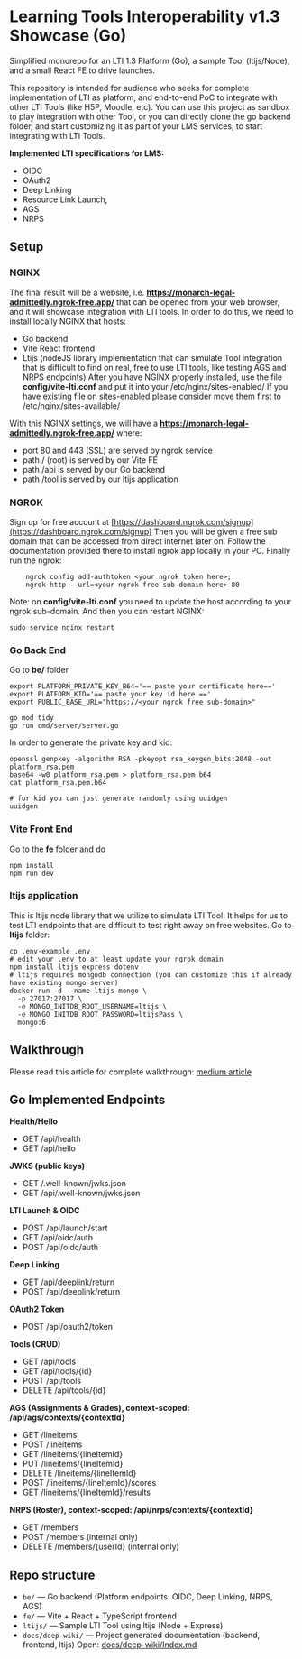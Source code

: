 # Learning Tools Interoperability v1.3 Showcase (Go)

Simplified monorepo for an LTI 1.3 Platform (Go), a sample Tool (ltijs/Node), and a small React FE to drive launches.

This repository is intended for audience who seeks for complete implementation of LTI as platform, and end-to-end PoC to integrate with other LTI Tools (like H5P, Moodle, etc).  You can use this project as sandbox to play integration with other Tool,  or you can directly clone the go backend folder, and start customizing it as part of your LMS services, to start integrating with LTI Tools.

**Implemented LTI specifications for LMS:**
- OIDC
- OAuth2
- Deep Linking
- Resource Link Launch,
- AGS
- NRPS

## Setup
### NGINX
The final result will be a website, i.e. **https://monarch-legal-admittedly.ngrok-free.app/**  that can be opened from your web browser, and it will showcase integration with LTI tools. In order to do this, we need to install locally NGINX that hosts:
* Go backend
* Vite React frontend
* Ltijs (nodeJS library implementation that can simulate Tool integration that is difficult to find on real, free to use LTI tools, like testing AGS and NRPS endpoints)
After you have NGINX properly installed, use the file **config/vite-lti.conf** and put it into your  /etc/nginx/sites-enabled/ 
If you have existing file on sites-enabled please consider move them first to /etc/nginx/sites-available/

With this NGINX settings, we will have a **https://monarch-legal-admittedly.ngrok-free.app/** where:
- port 80 and 443 (SSL) are served by ngrok service
- path /  (root) is served by our Vite FE
- path /api  is served by our Go backend
- path /tool is served by our ltijs application

### NGROK
Sign up for free account at  [https://dashboard.ngrok.com/signup](https://dashboard.ngrok.com/signup)
Then you will be given a free sub domain that can be accessed from direct internet later on.
Follow the documentation provided there to install ngrok app locally in your PC.
Finally run the ngrok:
```
    ngrok config add-authtoken <your ngrok token here>;
    ngrok http --url=<your ngrok free sub-domain here> 80
```
Note:  on **config/vite-lti.conf** you need to update the host according to your ngrok sub-domain.
And then you can restart NGINX:
```
sudo service nginx restart
```

### Go Back End
Go to **be/** folder 
```
export PLATFORM_PRIVATE_KEY_B64='== paste your certificate here=='
export PLATFORM_KID='== paste your key id here =='
export PUBLIC_BASE_URL="https://<your ngrok free sub-domain>"

go mod tidy
go run cmd/server/server.go
```
In order to generate the private key and kid:
```
openssl genpkey -algorithm RSA -pkeyopt rsa_keygen_bits:2048 -out platform_rsa.pem
base64 -w0 platform_rsa.pem > platform_rsa.pem.b64
cat platform_rsa.pem.b64

# for kid you can just generate randomly using uuidgen
uuidgen
```
### Vite Front End
Go to the **fe** folder and do
```
npm install
npm run dev
```


### ltijs application
This is ltijs node library that we utilize to simulate LTI Tool. It helps for us to test LTI endpoints that are difficult to test right away on free websites.
Go to **ltijs** folder:
```
cp .env-example .env
# edit your .env to at least update your ngrok domain
npm install ltijs express dotenv
# ltijs requires mongodb connection (you can customize this if already have existing mongo server)
docker run -d --name ltijs-mongo \
  -p 27017:27017 \
  -e MONGO_INITDB_ROOT_USERNAME=ltijs \
  -e MONGO_INITDB_ROOT_PASSWORD=ltijsPass \
  mongo:6
```


## Walkthrough
Please read this article for complete walkthrough: [medium article](https://hariesef.medium.com/introducing-edugoes-lti-service-implementation-reference-for-lms-education-go-endpoint-services-0aaa9b855274)

## Go Implemented Endpoints 
**Health/Hello**
- GET /api/health 
- GET /api/hello

**JWKS (public keys)**
- GET /.well-known/jwks.json  
- GET /api/.well-known/jwks.json  

**LTI Launch & OIDC**
- POST /api/launch/start  
- GET /api/oidc/auth  
- POST /api/oidc/auth

**Deep Linking**
- GET /api/deeplink/return  
- POST /api/deeplink/return 

**OAuth2 Token**
- POST /api/oauth2/token 

**Tools (CRUD)**
- GET /api/tools 
- GET /api/tools/{id}  
- POST /api/tools  
- DELETE /api/tools/{id}  

**AGS (Assignments & Grades), context-scoped: /api/ags/contexts/{contextId}**
- GET /lineitems  
- POST /lineitems  
- GET /lineitems/{lineItemId}  
- PUT /lineitems/{lineItemId}  
- DELETE /lineitems/{lineItemId}  
- POST /lineitems/{lineItemId}/scores  
- GET /lineitems/{lineItemId}/results  

**NRPS (Roster), context-scoped: /api/nrps/contexts/{contextId}**
- GET /members  
- POST /members    (internal only)
- DELETE /members/{userId}    (internal only)

## Repo structure
- `be/` — Go backend (Platform endpoints: OIDC, Deep Linking, NRPS, AGS)
- `fe/` — Vite + React + TypeScript frontend
- `ltijs/` — Sample LTI Tool using ltijs (Node + Express)
- `docs/deep-wiki/` — Project generated documentation (backend, frontend, ltijs) Open: [docs/deep-wiki/Index.md](./docs/deep-wiki/Index.md)


